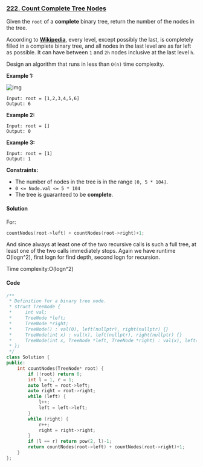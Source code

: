 ### [222. Count Complete Tree Nodes](https://leetcode.com/problems/count-complete-tree-nodes/)

Given the `root` of a **complete** binary tree, return the number of the nodes in the tree.

According to **[Wikipedia](http://en.wikipedia.org/wiki/Binary_tree#Types_of_binary_trees)**, every level, except possibly the last, is completely filled in a complete binary tree, and all nodes in the last level are as far left as possible. It can have between `1` and `2h` nodes inclusive at the last level `h`.

Design an algorithm that runs in less than `O(n)` time complexity.

 

**Example 1:**

![img](https://assets.leetcode.com/uploads/2021/01/14/complete.jpg)

```
Input: root = [1,2,3,4,5,6]
Output: 6
```

**Example 2:**

```
Input: root = []
Output: 0
```

**Example 3:**

```
Input: root = [1]
Output: 1
```

 

**Constraints:**

- The number of nodes in the tree is in the range `[0, 5 * 104]`.
- `0 <= Node.val <= 5 * 104`
- The tree is guaranteed to be **complete**.

#### Solution

For:

```c++
countNodes(root->left) + countNodes(root->right)+1;
```

And since always at least one of the two recursive calls is such a full tree, at least one of the two calls immediately stops. Again we have runtime O(logn^2), first logn for find depth, second logn for recursion.

Time complexity:O(logn^2)

#### Code

```c++
/**
 * Definition for a binary tree node.
 * struct TreeNode {
 *     int val;
 *     TreeNode *left;
 *     TreeNode *right;
 *     TreeNode() : val(0), left(nullptr), right(nullptr) {}
 *     TreeNode(int x) : val(x), left(nullptr), right(nullptr) {}
 *     TreeNode(int x, TreeNode *left, TreeNode *right) : val(x), left(left), right(right) {}
 * };
 */
class Solution {
public:
    int countNodes(TreeNode* root) {
        if (!root) return 0;
        int l = 1, r = 1;
        auto left = root->left;
        auto right = root->right;
        while (left) {
            l++;
            left = left->left;
        }
        while (right) {
            r++;
            right = right->right;
        }
        if (l == r) return pow(2, l)-1;
        return countNodes(root->left) + countNodes(root->right)+1;
    }
};
```



